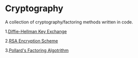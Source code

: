 # Cryptography 
A collection of cryptography/factoring methods written in code.
<p>1.<a href="https://github.com/djenkins93/Cryptography/blob/master/diffie-hellman.sh">Diffie-Hellman Key Exchange</a></p>
<p>2.<a href="https://github.com/djenkins93/Cryptography/blob/master/rsa-encryption.py">RSA Encryption Scheme</a></p>
<p>3.<a href="https://github.com/djenkins93/Cryptography/blob/master/pollards_factoring_alg.py">Pollard's Factoring Algotrithm</a></p>
